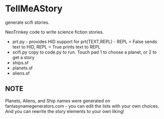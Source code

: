 # TellMeAStory
generate scifi stories.

 NeoTrinkey code to write science fiction stories.

* prt.py - provides HID support for prt(TEXT,REPL) - REPL = False sends text to HID, REPL = True prints text to REPL
* scifi.py copy to code.py to run. Touch pad 1 to choose a planet, or 2 to get a story
* ships.sf
* planets.sf
* aliens.sf

## **NOTE**
Planets, Aliens, and Ship names were generated on fantasynamegenerators.com - you can edit the lists with your own choices. And you can rewrite the story elements to your own liking!
